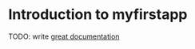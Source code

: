 # Introduction to myfirstapp

TODO: write [great documentation](http://jacobian.org/writing/what-to-write/)
